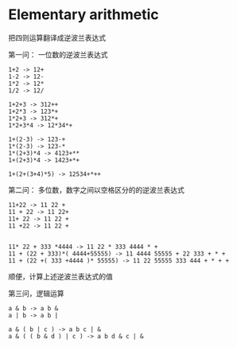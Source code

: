 # Elementary arithmetic

把四则运算翻译成逆波兰表达式

第一问： 一位数的逆波兰表达式

    1+2 -> 12+
    1-2 -> 12-
    1*2 -> 12*
    1/2 -> 12/

    1+2+3 -> 312++
    1+2*3 -> 123*+
    1*2+3 -> 312*+
    1*2+3*4 -> 12*34*+

    1+(2-3) -> 123-+
    1*(2-3) -> 123-*
    1*(2+3)*4 -> 4123+**
    1+(2+3)*4 -> 1423+*+
    
    1+(2+(3+4)*5) -> 12534+*++

第二问： 多位数，数字之间以空格区分的的逆波兰表达式

    11+22 -> 11 22 +
    11 + 22 -> 11 22+
    11+ 22 -> 11 22 +
    11 +22 -> 11 22 +


    11* 22 + 333 *4444 -> 11 22 * 333 4444 * +
    11 + (22 + 333)*( 4444+55555) -> 11 4444 55555 + 22 333 + * +
    11 + (22 +( 333 +4444 )* 55555) -> 11 22 55555 333 444 + * + +



顺便，计算上述逆波兰表达式的值


第三问，逻辑运算

    a & b -> a b &
    a | b -> a b |

    a & ( b | c ) -> a b c | &
    a & ( ( b & d ) | c ) -> a b d & c | &

